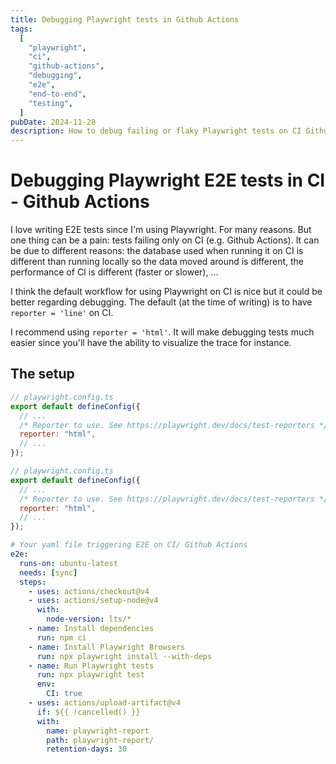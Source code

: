 ```yaml
---
title: Debugging Playwright tests in Github Actions
tags:
  [
    "playwright",
    "ci",
    "github-actions",
    "debugging",
    "e2e",
    "end-to-end",
    "testing",
  ]
pubDate: 2024-11-28
description: How to debug failing or flaky Playwright tests on CI Github Actions
---
```


# Debugging Playwright E2E tests in CI - Github Actions

I love writing E2E tests since I'm using Playwright. For many reasons.
But one thing can be a pain: tests failing only on CI (e.g. Github Actions).
It can be due to different reasons: the database used when running it on CI is different than running locally so the data moved around is different, the performance of CI is different (faster or slower), ...

I think the default workflow for using Playwright on CI is nice but it could be better regarding debugging.
The default (at the time of writing) is to have `reporter = 'line'` on CI.

I recommend using `reporter = 'html'`. It will make debugging tests much easier since you'll have the ability to visualize the trace for instance.

## The setup

```js
// playwright.config.ts
export default defineConfig({
  // ...
  /* Reporter to use. See https://playwright.dev/docs/test-reporters */
  reporter: "html",
  // ...
});
```

```js
// playwright.config.ts
export default defineConfig({
  // ...
  /* Reporter to use. See https://playwright.dev/docs/test-reporters */
  reporter: "html",
  // ...
});
```

```yaml
# Your yaml file triggering E2E on CI/ Github Actions
e2e:
  runs-on: ubuntu-latest
  needs: [sync]
  steps:
    - uses: actions/checkout@v4
    - uses: actions/setup-node@v4
      with:
        node-version: lts/*
    - name: Install dependencies
      run: npm ci
    - name: Install Playwright Browsers
      run: npx playwright install --with-deps
    - name: Run Playwright tests
      run: npx playwright test
      env:
        CI: true
    - uses: actions/upload-artifact@v4
      if: ${{ !cancelled() }}
      with:
        name: playwright-report
        path: playwright-report/
        retention-days: 30
```
